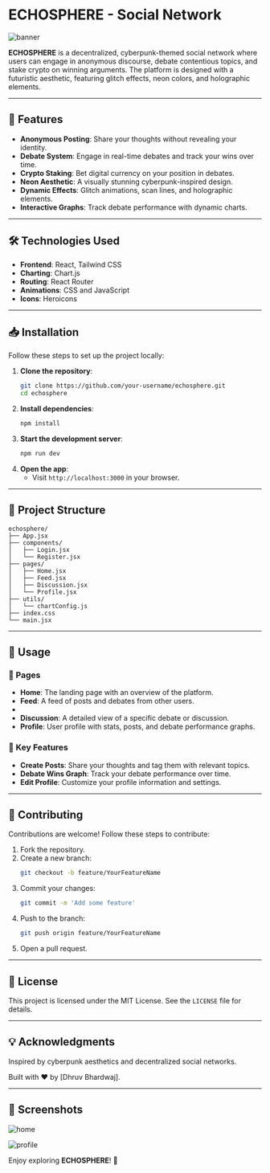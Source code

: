 # ECHOSPHERE -  Social Network

![banner](https://github.com/user-attachments/assets/fe1a9319-13b3-4d08-a58a-d73625e49122)


**ECHOSPHERE** is a decentralized, cyberpunk-themed social network where users can engage in anonymous discourse, debate contentious topics, and stake crypto on winning arguments. The platform is designed with a futuristic aesthetic, featuring glitch effects, neon colors, and holographic elements.

---

## 🚀 Features

- **Anonymous Posting**: Share your thoughts without revealing your identity.
- **Debate System**: Engage in real-time debates and track your wins over time.
- **Crypto Staking**: Bet digital currency on your position in debates.
- **Neon Aesthetic**: A visually stunning cyberpunk-inspired design.
- **Dynamic Effects**: Glitch animations, scan lines, and holographic elements.
- **Interactive Graphs**: Track debate performance with dynamic charts.

---

## 🛠 Technologies Used

- **Frontend**: React, Tailwind CSS
- **Charting**: Chart.js
- **Routing**: React Router
- **Animations**: CSS and JavaScript
- **Icons**: Heroicons

---

## 📥 Installation

Follow these steps to set up the project locally:

1. **Clone the repository**:
   ```bash
   git clone https://github.com/your-username/echosphere.git
   cd echosphere
   ```
2. **Install dependencies**:
   ```bash
   npm install
   ```
3. **Start the development server**:
   ```bash
   npm run dev
   ```
4. **Open the app**:
   - Visit `http://localhost:3000` in your browser.

---

## 📂 Project Structure

```
echosphere/
├── App.jsx
├── components/
│   ├── Login.jsx
│   └── Register.jsx
├── pages/
│   ├── Home.jsx
│   ├── Feed.jsx
│   ├── Discussion.jsx
│   └── Profile.jsx
├── utils/
│   └── chartConfig.js
├── index.css
└── main.jsx
```

---

## 📌 Usage

### 📄 Pages
- **Home**: The landing page with an overview of the platform.
- **Feed**: A feed of posts and debates from other users.
- 
- **Discussion**: A detailed view of a specific debate or discussion.
- **Profile**: User profile with stats, posts, and debate performance graphs.

### 🔹 Key Features
- **Create Posts**: Share your thoughts and tag them with relevant topics.
- **Debate Wins Graph**: Track your debate performance over time.
- **Edit Profile**: Customize your profile information and settings.

---

## 🤝 Contributing

Contributions are welcome! Follow these steps to contribute:

1. Fork the repository.
2. Create a new branch:
   ```bash
   git checkout -b feature/YourFeatureName
   ```
3. Commit your changes:
   ```bash
   git commit -m 'Add some feature'
   ```
4. Push to the branch:
   ```bash
   git push origin feature/YourFeatureName
   ```
5. Open a pull request.

---

## 📜 License

This project is licensed under the MIT License. See the `LICENSE` file for details.

---

## 💡 Acknowledgments

Inspired by cyberpunk aesthetics and decentralized social networks.

Built with ❤️ by [Dhruv Bhardwaj].

---

## 📸 Screenshots

![home](https://github.com/user-attachments/assets/4150552c-7996-44c0-91e3-13cdadd09a83)

![profile](https://github.com/user-attachments/assets/e52aa9eb-e22d-4e41-87df-7bd20b72b6d1)


Enjoy exploring **ECHOSPHERE**! 🚀

